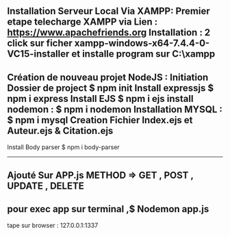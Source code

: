 Installation Serveur Local Via XAMPP:
Premier etape telecharge XAMPP via Lien : 
https://www.apachefriends.org
Installation : 
2 click sur ficher xampp-windows-x64-7.4.4-0-VC15-installer
et installe program sur C:\xampp 
----------------------------------------
Création de nouveau projet NodeJS :
Initiation Dossier de project
$ npm init
Install expressjs
$ npm i express
Install EJS
$ npm i ejs
install nodemon :
$ npm i nodemon
Installation MYSQL : 
$ npm i mysql
Creation Fichier Index.ejs et Auteur.ejs & Citation.ejs
-----------------------------------------------------------
Install Body parser 
$ npm i body-parser

-----------------------------------------------------------
Ajouté Sur APP.js
METHOD => GET , POST , UPDATE , DELETE
---------------------------------------------------------
pour exec app sur terminal ,$ Nodemon app.js
-------------------------------------------------------------
tape sur browser : 127.0.0.1:1337